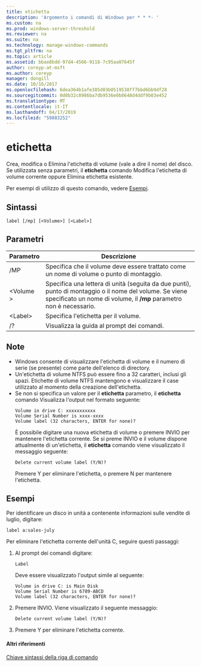 ```yaml
---
title: etichetta
description: 'Argomento i comandi di Windows per * * *- '
ms.custom: na
ms.prod: windows-server-threshold
ms.reviewer: na
ms.suite: na
ms.technology: manage-windows-commands
ms.tgt_pltfrm: na
ms.topic: article
ms.assetid: bbae8bdd-97d4-4566-9118-7c95aa07645f
author: coreyp-at-msft
ms.author: coreyp
manager: dongill
ms.date: 10/16/2017
ms.openlocfilehash: 6dea364b1afe385d03b0519538ff7bbd6bb9df28
ms.sourcegitcommit: 0d0b32c8986ba7db9536e0b8648d4ddf9b03e452
ms.translationtype: MT
ms.contentlocale: it-IT
ms.lasthandoff: 04/17/2019
ms.locfileid: "59883252"
---
```

# <a name="label"></a>etichetta



Crea, modifica o Elimina l'etichetta di volume (vale a dire il nome) del disco. Se utilizzata senza parametri, il **etichetta** comando Modifica l'etichetta di volume corrente oppure Elimina etichetta esistente.

Per esempi di utilizzo di questo comando, vedere [Esempi](#BKMK_examples).

## <a name="syntax"></a>Sintassi

```
label [/mp] [<Volume>] [<Label>]
```

## <a name="parameters"></a>Parametri

|Parametro|Descrizione|
|---------|-----------|
|/MP|Specifica che il volume deve essere trattato come un nome di volume o punto di montaggio.|
|\<Volume >|Specifica una lettera di unità (seguita da due punti), punto di montaggio o il nome del volume. Se viene specificato un nome di volume, il **/mp** parametro non è necessario.|
|\<Label>|Specifica l'etichetta per il volume.|
|/?|Visualizza la guida al prompt dei comandi.|

## <a name="remarks"></a>Note

-   Windows consente di visualizzare l'etichetta di volume e il numero di serie (se presente) come parte dell'elenco di directory.
-   Un'etichetta di volume NTFS può essere fino a 32 caratteri, inclusi gli spazi. Etichette di volume NTFS mantengono e visualizzare il case utilizzato al momento della creazione dell'etichetta.
-   Se non si specifica un valore per il **etichetta** parametro, il **etichetta** comando Visualizza l'output nel formato seguente:  
    ```
    Volume in drive C: xxxxxxxxxxx 
    Volume Serial Number is xxxx-xxxx 
    Volume label (32 characters, ENTER for none)?
    ```  
    È possibile digitare una nuova etichetta di volume o premere INVIO per mantenere l'etichetta corrente. Se si preme INVIO e il volume dispone attualmente di un'etichetta, il **etichetta** comando viene visualizzato il messaggio seguente:  
    ```
    Delete current volume label (Y/N)?
    ```  
    Premere Y per eliminare l'etichetta, o premere N per mantenere l'etichetta.

## <a name="BKMK_examples"></a>Esempi

Per identificare un disco in unità a contenente informazioni sulle vendite di luglio, digitare:
```
label a:sales-july
```
Per eliminare l'etichetta corrente dell'unità C, seguire questi passaggi:
1.  Al prompt dei comandi digitare:  
    ```
    Label
    ```  
    Deve essere visualizzato l'output simile al seguente:  
    ```
    Volume in drive C: is Main Disk
    Volume Serial Number is 6789-ABCD
    Volume label (32 characters, ENTER for none)?
    ```  
2.  Premere INVIO. Viene visualizzato il seguente messaggio:  
    ```
    Delete current volume label (Y/N)?
    ```  
3.  Premere Y per eliminare l'etichetta corrente.

#### <a name="additional-references"></a>Altri riferimenti

[Chiave sintassi della riga di comando](command-line-syntax-key.md)